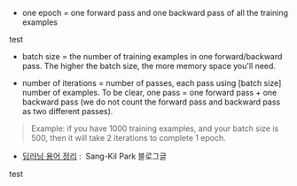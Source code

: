 - one epoch = one forward pass and one backward pass of all the training examples

test

- batch size = the number of training examples in one forward/backward pass. The higher the batch size, the more memory space you'll need.

- number of iterations = number of passes, each pass using [batch size] number of examples. To be clear, one pass = one forward pass + one backward pass (we do not count the forward pass and backward pass as two different passes).

> Example: if you have 1000 training examples, and your batch size is 500, then it will take 2 iterations to complete 1 epoch.


* [딥러닝 용어 정리](http://docs.likejazz.com/deep-learning-glossary/) :  Sang-Kil Park 블로그글

test
